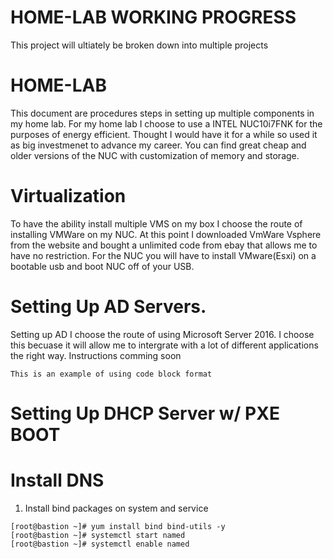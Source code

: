 # HOME-LAB WORKING PROGRESS
This project will ultiately be broken down into multiple projects 

# HOME-LAB

This document are procedures steps in setting up multiple components in my home lab.
For my home lab I choose to use a INTEL NUC10i7FNK for the purposes of energy efficient. 
Thought I would have it for a while so used it as big investmenet to advance my career. 
You can find great cheap and older versions of the NUC with customization of memory and storage. 


# Virtualization

To have the ability install multiple VMS on my box I choose the route of installing VMWare on my NUC. 
At this point I downloaded VmWare Vsphere from the website and bought a unlimited code from ebay that allows me to have no restriction. 
For the NUC you will have to install VMware(Esxi) on a bootable usb and boot NUC off of your USB. 


# Setting Up AD Servers. 

Setting up AD I choose the route of using Microsoft Server 2016. I choose this becuase it will allow me to intergrate with a lot of different applications the right way. Instructions comming soon 

```
This is an example of using code block format 

```

# Setting Up DHCP Server w/ PXE BOOT

# Install DNS

1. Install bind packages on system and service 
```
[root@bastion ~]# yum install bind bind-utils -y
[root@bastion ~]# systemctl start named
[root@bastion ~]# systemctl enable named

```

